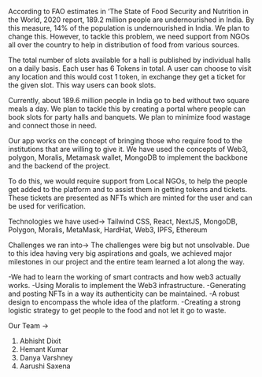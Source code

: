 According to FAO estimates in ‘The State of Food Security and Nutrition in the World, 2020 report, 189.2 million people are undernourished in India. By this measure, 14% of the population is undernourished in India. We plan to change this. However, to tackle this problem, we need support from NGOs all over the country to help in distribution of food from various sources.

The total number of slots available for a hall is published by individual halls on a daily basis. Each user has 6 Tokens in total. A user can choose to visit any location and this would cost 1 token, in exchange they get a ticket for the given slot. This way users can book slots.

Currently, about 189.6 million people in India go to bed without two square meals a day. We plan to tackle this by creating a portal where people can book slots for party halls and banquets. We plan to minimize food wastage and connect those in need.

Our app works on the concept of bringing those who require food to the institutions that are willing to give it. We have used the concepts of Web3, polygon, Moralis, Metamask wallet, MongoDB to implement the backbone and the backend of the project.

To do this, we would require support from Local NGOs, to help the people get added to the platform and to assist them in getting tokens and tickets. These tickets are presented as NFTs which are minted for the user and can be used for verification.

Technologies we have used->
Tailwind CSS, React, NextJS, MongoDB, Polygon, Moralis, MetaMask, HardHat, Web3, IPFS, Ethereum

Challenges we ran into->
The challenges were big but not unsolvable. Due to this idea having very big aspirations and goals, we achieved major milestones in our project and the entire team learned a lot along the way.

-We had to learn the working of smart contracts and how web3 actually works.
-Using Moralis to implement the Web3 infrastructure.
-Generating and posting NFTs in a way its authenticity can be maintained.
-A robust design to encompass the whole idea of the platform.
-Creating a strong logistic strategy to get people to the food and not let it go to waste.

Our Team ->
1. Abhisht Dixit
2. Hemant Kumar
3. Danya Varshney
4. Aarushi Saxena
